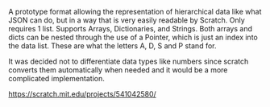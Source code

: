 A prototype format allowing the representation of hierarchical data like what JSON can do, but in a way that is very easily readable by Scratch. 
Only requires 1 list.
Supports Arrays, Dictionaries, and Strings. 
Both arrays and dicts can be nested through the use of a Pointer, which is just an index into the data list. These are what the letters A, D, S and P stand for.

It was decided not to differentiate data types like numbers since scratch converts them automatically when needed and it would be a more complicated implementation.


https://scratch.mit.edu/projects/541042580/
